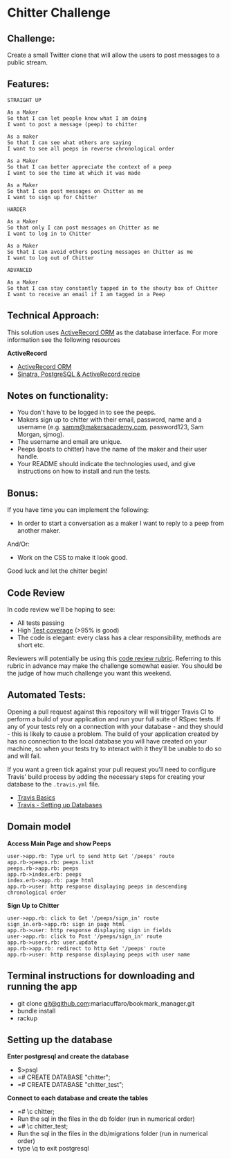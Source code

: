 Chitter Challenge
=================

Challenge:
-------

Create a small Twitter clone that will allow the users to post messages to a public stream.

Features:
-------

```
STRAIGHT UP

As a Maker
So that I can let people know what I am doing  
I want to post a message (peep) to chitter

As a maker
So that I can see what others are saying  
I want to see all peeps in reverse chronological order

As a Maker
So that I can better appreciate the context of a peep
I want to see the time at which it was made

As a Maker
So that I can post messages on Chitter as me
I want to sign up for Chitter

HARDER

As a Maker
So that only I can post messages on Chitter as me
I want to log in to Chitter

As a Maker
So that I can avoid others posting messages on Chitter as me
I want to log out of Chitter

ADVANCED

As a Maker
So that I can stay constantly tapped in to the shouty box of Chitter
I want to receive an email if I am tagged in a Peep
```

Technical Approach:
-----

This solution uses [ActiveRecord ORM](https://guides.rubyonrails.org/active_record_basics.html) as the database interface.  For more information see the following resources

**ActiveRecord**
- [ActiveRecord ORM](https://guides.rubyonrails.org/active_record_basics.html)
- [Sinatra, PostgreSQL & ActiveRecord recipe](http://recipes.sinatrarb.com/p/databases/postgresql-activerecord?#article)

Notes on functionality:
------

* You don't have to be logged in to see the peeps.
* Makers sign up to chitter with their email, password, name and a username (e.g. samm@makersacademy.com, password123, Sam Morgan, sjmog).
* The username and email are unique.
* Peeps (posts to chitter) have the name of the maker and their user handle.
* Your README should indicate the technologies used, and give instructions on how to install and run the tests.

Bonus:
-----

If you have time you can implement the following:

* In order to start a conversation as a maker I want to reply to a peep from another maker.

And/Or:

* Work on the CSS to make it look good.

Good luck and let the chitter begin!

Code Review
-----------

In code review we'll be hoping to see:

* All tests passing
* High [Test coverage](https://github.com/makersacademy/course/blob/master/pills/test_coverage.md) (>95% is good)
* The code is elegant: every class has a clear responsibility, methods are short etc.

Reviewers will potentially be using this [code review rubric](docs/review.md).  Referring to this rubric in advance may make the challenge somewhat easier.  You should be the judge of how much challenge you want this weekend.

Automated Tests:
-----

Opening a pull request against this repository will will trigger Travis CI to perform a build of your application and run your full suite of RSpec tests. If any of your tests rely on a connection with your database - and they should - this is likely to cause a problem. The build of your application created by has no connection to the local database you will have created on your machine, so when your tests try to interact with it they'll be unable to do so and will fail.

If you want a green tick against your pull request you'll need to configure Travis' build process by adding the necessary steps for creating your database to the `.travis.yml` file.

- [Travis Basics](https://docs.travis-ci.com/user/tutorial/)
- [Travis - Setting up Databases](https://docs.travis-ci.com/user/database-setup/)

## Domain model


**Access Main Page and show Peeps**
```sequence {theme="hand"}
user->app.rb: Type url to send http Get '/peeps' route
app.rb->peeps.rb: peeps.list
peeps.rb->app.rb: peeps
app.rb->index.erb: peeps
index.erb->app.rb: page html
app.rb->user: http response displaying peeps in descending chronological order
```

**Sign Up to Chitter**
```sequence {theme="hand"}
user->app.rb: click to Get '/peeps/sign_in' route
sign_in.erb->app.rb: sign in page html
app.rb->user: http response displaying sign in fields
user->app.rb: click to Post '/peeps/sign_in' route
app.rb->users.rb: user.update
app.rb->app.rb: redirect to http Get '/peeps' route
app.rb->user: http response displaying peeps with user name

```
## Terminal instructions for downloading and running the app

* git clone git@github.com:mariacuffaro/bookmark_manager.git
* bundle install
* rackup

## Setting up the database

**Enter postgresql and create the database**
* $>psql
* =# CREATE DATABASE "chitter";
* =# CREATE DATABASE "chitter_test";

**Connect to each database and create the tables**
* =# \c chitter;
* Run the sql in the files in the db folder (run in numerical order)
* =# \c chitter_test;
* Run the sql in the files in the db/migrations folder (run in numerical order)
* type \q to exit postgresql
